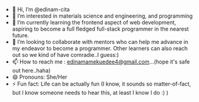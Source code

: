 - 👋 Hi, I’m @edinam-cita
- 👀 I’m interested in materials science and engineering, and programming
- 🌱 I’m currently learning the frontend aspect of web development, aspiring to become a full fledged full-stack programmer in the nearest future.
- 💞️ I’m looking to collaborate with mentors who can help me advance in my endeavor to become a programmer. Other learners can also reach out so we kind of have comradie..I guess:)
- 📫 How to reach me : edinamamekuedee4@gmail.com...(hope it's safe out here..haha)
- 😄 Pronouns: She/Her
- ⚡ Fun fact: Life can be actually fun (I know, it sounds so matter-of-fact, but I know someone needs to hear this, at least I know I do :) )

<!---
edinam-cita/edinam-cita is a ✨ special ✨ repository because its `README.md` (this file) appears on your GitHub profile.
You can click the Preview link to take a look at your changes.
--->
